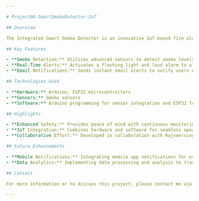 ```yaml
---

# Project08-SmartSmokeDetector-IoT

## Overview

The Integrated Smart Smoke Detector is an innovative IoT-based fire alarm system developed using Arduino and ESP32 microcontrollers. Designed to enhance home safety, this system detects smoke, alerts residents with visual and auditory signals, and sends real-time email notifications.

## Key Features

- **Smoke Detection:** Utilizes advanced sensors to detect smoke levels, providing early warning of potential fires.
- **Real-Time Alerts:** Activates a flashing light and loud alarm to alert occupants immediately upon smoke detection.
- **Email Notifications:** Sends instant email alerts to notify users even when they are away from the premises.

## Technologies Used

- **Hardware:** Arduino, ESP32 microcontrollers
- **Sensors:** Smoke sensors
- **Software:** Arduino programming for sensor integration and ESP32 for network communication

## Highlights

- **Enhanced Safety:** Provides peace of mind with continuous monitoring and immediate alerts.
- **IoT Integration:** Combines hardware and software for seamless operation and real-time communication.
- **Collaborative Effort:** Developed in collaboration with Rajveersingh Labana, showcasing teamwork and technical proficiency.

## Future Enhancements

- **Mobile Notifications:** Integrating mobile app notifications for even quicker alerts.
- **Data Analytics:** Implementing data processing and analysis to track and predict potential hazards.

## Contact

For more information or to discuss this project, please contact me via [email](mailto:avipatel770@gmail.com) or connect with me on [LinkedIn](http://www.linkedin.com/in/patel-avi).

---
```

